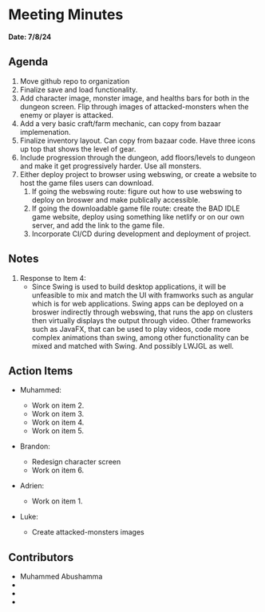 # Meeting Minutes
**Date: 7/8/24**

## Agenda
1. Move github repo to organization
2. Finalize save and load functionality.
3. Add character image, monster image, and healths bars for both in the dungeon screen. Flip through images of attacked-monsters when the enemy or player is attacked. 
4. Add a very basic craft/farm mechanic, can copy from bazaar implemenation. 
5. Finalize inventory layout. Can copy from bazaar code. Have three icons up top that shows the level of gear. 
6. Include progression through the dungeon, add floors/levels to dungeon and make it get progressively harder. Use all monsters. 
7. Either deploy project to browser using webswing, or create a website to host the game files users can download.
   1. If going the webswing route: figure out how to use webswing to deploy on broswer and make publically accessible.
   2. If going the downloadable game file route: create the BAD IDLE game website, deploy using something like netlify or on our own server, and add the link to the game file. 
   3. Incorporate CI/CD during development and deployment of project.

## Notes
1. Response to Item 4:
   * Since Swing is used to build desktop applications, it will be unfeasible to mix and match the UI with framworks such as angular which is for web applications. Swing apps can be deployed on a broswer indirectly through webswing, that runs the app on clusters then virtually displays the output through video. Other frameworks such as JavaFX, that can be used to play videos, code more complex animations than swing, among other functionality can be mixed and matched with Swing. And possibly LWJGL as well. 

## Action Items
* Muhammed:
    * Work on item 2.
    * Work on item 3.
    * Work on item 4.
    * Work on item 5.
 
* Brandon:
    * Redesign character screen 
    * Work on item 6.
 
* Adrien:
    * Work on item 1.
 
* Luke:
   * Create attacked-monsters images

## Contributors
* Muhammed Abushamma
*
*
*
